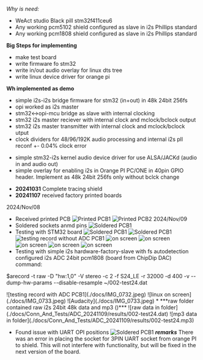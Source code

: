 *Why is need:*

* WeAct studio Black pill stm32f411ceu6
* Any working pcm5102 shield configured as slave in i2s Phillips standard
* Any working pcm1808 shield configured as slave in i2s Phillips standard

**Big Steps for implementing**
+ make test board
+ write firmware fo stm32
+ write in/out audio  overlay for linux dts tree
+ write linux device driver for orange pi

**Wh implemented as demo**
+ simple i2s-i2s bridge firmware for stm32 (in+out) in 48k 24bit 256fs
+ opi worked as i2s master
+ stm32<->opi-mcu bridge as slave with internal clocking
+ stm32 i2s master reciever with internal clock and mclock/bclock output
+ stm32 i2s master transmitter with internal clock and mclock/bclock utput
+ clock dividers for 48/96/192K audio processing and internal i2s pll reconf +- 0.04% clock error

- simple stm32-i2s kernel audio device driver for use ALSA/JACKd (audio in and audio out)
- simple overlay for enabling i2s in Orange PI PC/ONE in 40pin GPIO header. Implement as 48k 24bit 256fs only without bclck change

* **20241031** Complete tracing shield
* **20241107** received factory printed boards

2024/Nov/08
* Received printed PCB
![Printed PCB1](./docs/IMG_0718.jpeg)
![Printed PCB2](./docs/IMG_0719.jpeg)
2024/Nov/09
* Soldered sockets anmd pins
![Soldered PCB1](./docs/IMG_0728.jpeg)
* Testing with STM32 board
![Soldered PCB1](./docs/IMG_0729.jpeg)
![Soldered PCB1](./docs/IMG_0730.jpeg)
![testing record without ADC PCB1](./docs/IMG_0732.jpeg)
![on screen](./docs/Conn_And_Tests/ADC_20241109/IMG_0733.jpeg)
![on screen](./docs/Conn_And_Tests/ADC_20241109/IMG_0734.jpeg)
![on screen](./docs/Conn_And_Tests/ADC_20241109/IMG_0735.jpeg)
![on screen](./docs/Conn_And_Tests/ADC_20241109/IMG_0736.jpeg)
![on screen](./docs/Conn_And_Tests/ADC_20241109/Audacity_test.png)
* Testing with simple i2s hardware-factory-slave with fs autodetection configured i2s ADC 24bit pcm1808 (board from ChipDip DAC)
command: 
<p> $arecord -t raw -D "hw:1,0" -V stereo -c 2 -f S24_LE -r 32000 -d 400 -v --dump-hw-params --disable-resample ~/002-test24.dat</p>
![testing record with ADC PCB1](./docs/IMG_0732.jpeg)
![linux on screen](./docs/IMG_0733.jpeg)
![Audacity](./docs/IMG_0733.jpeg)
* ***raw folder contained raw i2s 24bit 48k data and mp3 ()***
![raw data in folder](./docs/Conn_And_Tests/ADC_20241109/results/002-test24.dat)
![mp3 data in folder](./docs/Conn_And_Tests/ADC_20241109/results/002-test24.mp3)

* Found issue with UART OPI positions
![Soldered PCB1](./docs/ISSUES/IMG_0731.jpeg)
***remarks***
There was an error in placing the socket for 3PIN UART socket from orange PI to shield. This will not interfere with functionality, but will be fixed in the next version of the board.
